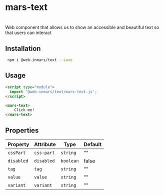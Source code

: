 # mars-text

# <mars-text>
Web component that allows us to show an accessible and beautiful text so that users can interact

## Installation
```bash
 npm i @web-inmars/text --save
```

## Usage
```html
<script type="module">
  import '@web-inmars/text/mars-text.js';
</script>

<mars-text>
    Click me!
</mars-text>
```

## Properties

| Property   | Attribute  | Type      | Default |
|------------|------------|-----------|---------|
| `cssPart`  | `css-part` | `string`  | ""      |
| `disabled` | `disabled` | `boolean` | false   |
| `tag`      | `tag`      | `string`  | ""      |
| `value`    | `value`    | `string`  | ""      |
| `variant`  | `variant`  | `string`  | ""      |
